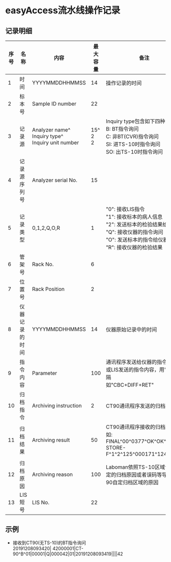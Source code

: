 # easyAccess流水线操作记录
## 记录明细
|序号|名称|内容|最大容量|备注|
|---|---|---|---|---|
|1|时间|YYYYMMDDHHMMSS|14|操作记录的时间|
|2|标本号|Sample ID number|22||
|3|记录源|Analyzer name^<br>Inquiry type^<br>Inquiry unit number|15^<br>2<br>2|Inquiry type包含如下四种<br>B: BT指令询问<br>C: 非BT(CVR)指令询问<br>SI: 进TS-10时指令询问<br>SO: 出TS-10时指令询问|
|4|记录源序列号|Analyzer serial No.|15||
|5|记录类型|0,1,2,Q,O,R|1|"0": 接收LIS指令<br>"1": 接收标本的病人信息<br>"2": 发送标本的检验结果给LIS<br>"Q": 接收仪器的指令询问<br>"O": 发送标本的指令给仪器<br>"R": 接收仪器的检验结果|
|6|管架号|Rack No.|6||
|7|位置号|Rack Position|2||
|8|仪器记录的时间|YYYYMMDDHHMMSS|14|仪器原始记录中的时间|
|9|指令内容|Parameter|100|通讯程序发送给仪器的指令内容，<br>或LIS发送的指令内容，用"+"分隔<br>如"CBC+DIFF+RET"|
|10|归档指令|Archiving instruction|2|CT90通讯程序发送的归档指令|
|11|归档结果|Archiving result|50|CT90通讯程序接收的归档结果，如:<br>FINAL^00^0377^OK^OK^OK<br>STORE-F^1^2^125^000171^124^1^OK|
|12|归档原因|Archiving reason|100|Laboman依照TS-10区域设置判定的归档原因或者误码等导致CT-90自定归档区域的原因|
|13|LIS短号|LIS No.|22||
## 示例
- 接收到CT90(无TS-10)的BT指令询问  
  20191208093420|              42000001|CT-90^B^01|00001|Q|000042|01|20191208093419||||42
